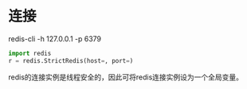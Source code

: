 # 连接

redis-cli -h 127.0.0.1 -p 6379

```python
import redis
r = redis.StrictRedis(host=, port=)
```

redis的连接实例是线程安全的，因此可将redis连接实例设为一个全局变量。
